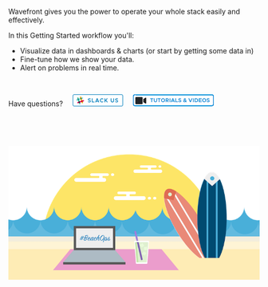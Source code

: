 <div class="container-fluid">

<p>Wavefront gives you the power to operate your whole stack easily and effectively.</p>
<p>In this Getting Started workflow you'll:</p>
<ul>
<li>Visualize data in dashboards & charts (or start by getting some data in)</li>
<li>Fine-tune how we show your data.</li>
<li>Alert on problems in real time.</li>
</ul>
<p>&nbsp;</p>
<p>Have questions? &nbsp; &nbsp; <a href="https://wavefront.com/join-public-slack"> <img src="images/slack.png"></img></a>
&nbsp; &nbsp;
<a href="https://docs.wavefront.com/tutorial_overview.html"><img src="images/tutorials_videos.png"></img></a> </p>
<p>&nbsp;</p>
<p>&nbsp;</p>
<img src="images/beach_ops.png" alt="wavefront and beachops">
</div>
